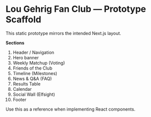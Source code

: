 # Lou Gehrig Fan Club — Prototype Scaffold

This static prototype mirrors the intended Next.js layout.

**Sections**
1. Header / Navigation  
2. Hero banner  
3. Weekly Matchup (Voting)  
4. Friends of the Club  
5. Timeline (Milestones)  
6. News & Q&A (FAQ)  
7. Results Table  
8. Calendar  
9. Social Wall (Elfsight)  
10. Footer  

Use this as a reference when implementing React components.
